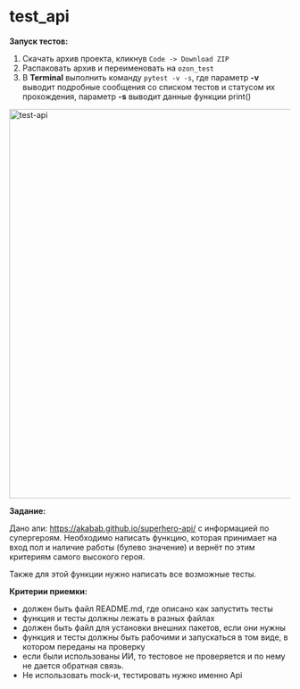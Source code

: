 # test_api
**Запуск тестов:**
1.	Скачать архив проекта, кликнув ```Code -> Download ZIP```
2.	Распаковать архив и переименовать на ```ozon_test```
3.	В **Terminal**  выполнить команду ```pytest -v -s```, где параметр **-v** выводит подробные сообщения со списком тестов и статусом их прохождения, параметр **-s** выводит данные функции print()

<img width="1807" height="697" alt="test-api" src="https://github.com/user-attachments/assets/5d350dce-50d5-4f7c-827b-e97958a01377" />

**Задание:**

Дано апи: https://akabab.github.io/superhero-api/ с информацией по супергероям.
Необходимо написать функцию, которая принимает на вход пол и наличие работы (булево значение) и вернёт по этим критериям самого высокого героя.

Также для этой функции нужно написать все возможные тесты.

**Критерии приемки:**

- должен быть файл README.md, где описано как запустить тесты
- функция и тесты должны лежать в разных файлах
- должен быть файл для установки внешних пакетов, если они нужны
- функция и тесты должны быть рабочими и запускаться в том виде, в котором переданы на проверку
- если были использованы ИИ, то тестовое не проверяется и по нему не дается обратная связь.
- Не использовать mock-и, тестировать нужно именно Api
